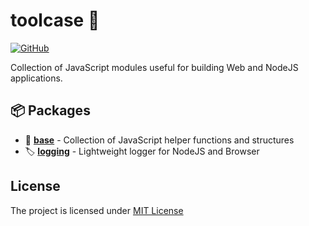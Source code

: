 # toolcase 🧰

[![GitHub](https://img.shields.io/github/license/kalevski/toolcase?style=for-the-badge)](https://github.com/kalevski/toolcase/blob/main/LICENSE)

Collection of JavaScript modules useful for building Web and NodeJS applications.

## 📦 Packages
- 🧬 [**base**](https://github.com/kalevski/toolcase/tree/main/base) - Collection of JavaScript helper functions and structures
- 🏷 [**logging**](https://github.com/kalevski/toolcase/tree/main/logging) - Lightweight logger for NodeJS and Browser

## License
The project is licensed under [MIT License](https://github.com/kalevski/toolcase/blob/main/LICENSE)